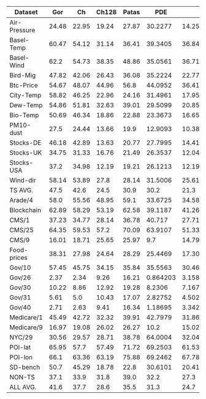 | Dataset | Gor | Ch | Ch128 | Patas | PDE | Elf | Alp | LWC+Alp | Zstd |
|---|---|---|---|---|---|---|---|---|---|
| Air-Pressure | 24.48 | 22.95 | 19.24 | 27.87 | 30.2277 | 14.250052896863126 | 16.43 | 64.0 | 9.39 |
| Basel-Temp | 60.47 | 54.12 | 31.14 | 36.41 | 39.3405 | 36.8469970703125 | 30.72 | 64.0 | 18.44 |
| Basel-Wind | 62.2 | 54.73 | 38.35 | 48.86 | 35.0561 | 36.71810709635417 | 29.81 | 64.0 | 14.66 |
| Bird-Mig | 47.82 | 42.06 | 26.43 | 36.08 | 35.2224 | 22.779698988970587 | 20.14 | 64.0 | 21.02 |
| Btc-Price | 54.67 | 48.07 | 44.96 | 56.8 | 44.0952 | 36.4169921875 | 26.37 | 64.0 | 42.08 |
| City-Temp | 58.82 | 46.25 | 22.96 | 24.16 | 31.4961 | 17.950003235702326 | 10.74 | 64.0 | 16.77 |
| Dew-Temp | 54.86 | 51.81 | 32.63 | 39.01 | 29.5099 | 20.85453337786079 | 13.4 | 64.0 | 25.07 |
| Bio-Temp | 50.69 | 46.34 | 18.86 | 22.88 | 23.3673 | 16.658233533273773 | 10.75 | 64.0 | 17.46 |
| PM10-dust | 27.5 | 24.44 | 13.66 | 19.9 | 12.9093 | 10.38255027488426 | 8.56 | 64.0 | 7.78 |
| Stocks-DE | 46.18 | 42.89 | 13.63 | 20.77 | 27.7995 | 14.411698357509284 | 11.01 | 64.0 | 10.54 |
| Stocks-UK | 34.75 | 31.33 | 16.76 | 21.49 | 26.3537 | 12.048086146588751 | 12.59 | 64.0 | 10.28 |
| Stocks-USA | 37.2 | 34.98 | 12.19 | 19.21 | 26.1213 | 12.196386975772784 | 7.9 | 64.0 | 8.56 |
| Wind-dir | 58.14 | 53.89 | 27.8 | 28.14 | 31.5006 | 25.61865170272013 | 15.89 | 64.0 | 25.53 |
| TS AVG. | 47.5 | 42.6 | 24.5 | 30.9 | 30.2 | 21.3 | 16.5 | 64.0 | 17.5 |
| Arade/4 | 58.0 | 55.56 | 48.95 | 59.1 | 33.6725 | 34.58406355574324 | 24.94 | 64.0 | 33.9 |
| Blockchain | 62.89 | 58.29 | 53.19 | 62.58 | 39.1187 | 41.261119791666665 | 36.49 | 64.0 | 43.97 |
| CMS/1 | 37.23 | 34.77 | 28.14 | 36.78 | 40.717 | 27.711062611976295 | 35.65 | 64.0 | 26.56 |
| CMS/25 | 64.35 | 59.53 | 57.2 | 70.09 | 63.9107 | 51.33728778338617 | 41.11 | 64.0 | 58.27 |
| CMS/9 | 16.01 | 18.71 | 25.65 | 25.97 | 9.7 | 14.790311574042171 | 11.67 | 64.0 | 14.73 |
| Food-prices | 38.31 | 27.98 | 24.64 | 28.29 | 25.4469 | 17.308489362200298 | 23.65 | 64.0 | 18.32 |
| Gov/10 | 57.45 | 45.75 | 34.15 | 35.84 | 35.5563 | 30.466164734024897 | 30.99 | 64.0 | 28.09 |
| Gov/26 | 2.37 | 2.34 | 9.26 | 16.21 | 0.864203 | 3.1587112541019366 | 0.41 | 64.0 | 0.23 |
| Gov/30 | 10.22 | 8.86 | 12.92 | 19.28 | 8.2306 | 7.167372230285761 | 7.48 | 64.0 | 4.48 |
| Gov/31 | 5.61 | 5.0 | 10.43 | 17.07 | 2.82752 | 4.502273050264937 | 3.05 | 64.0 | 1.63 |
| Gov/40 | 2.71 | 2.63 | 9.41 | 16.34 | 1.18695 | 3.342303183003062 | 0.83 | 64.0 | 0.46 |
| Medicare/1 | 45.49 | 42.72 | 32.32 | 39.91 | 42.7979 | 31.86617809829796 | 39.35 | 64.0 | 31.18 |
| Medicare/9 | 16.97 | 19.08 | 26.02 | 26.27 | 10.2 | 15.029428662486218 | 12.26 | 64.0 | 15.03 |
| NYC/29 | 30.56 | 29.57 | 28.71 | 38.78 | 64.0004 | 32.04320823336708 | 40.38 | 64.0 | 27.5 |
| POI-lat | 65.95 | 57.7 | 57.49 | 71.72 | 69.2503 | 61.53370555932971 | 55.74 | 64.0 | 59.34 |
| POI-lon | 66.1 | 63.36 | 63.19 | 75.88 | 69.2462 | 67.78486611186594 | 56.56 | 64.0 | 60.98 |
| SD-bench | 50.7 | 45.29 | 18.78 | 22.8 | 30.6101 | 20.410400390625 | 16.21 | 64.0 | 11.34 |
| NON-TS | 37.1 | 33.9 | 31.8 | 39.0 | 32.2 | 27.3 | 25.7 | 64.0 | 25.6 |
| ALL AVG. | 41.6 | 37.7 | 28.6 | 35.5 | 31.3 | 24.7 | 21.7 | 64.0 | 22.1 |
